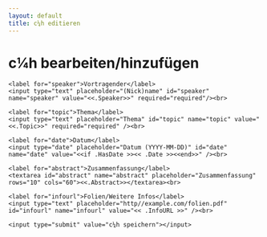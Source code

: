 ```yaml
---
layout: default
title: c¼h editieren
---
```


<h1>c¼h bearbeiten/hinzufügen</h1>

<form method="POST" action="edit_c14.html">
	<input type="hidden" name="id" value="<< if ge .Id 0 >><<.Id>><< end >>" />

	<label for="speaker">Vortragender</label>
	<input type="text" placeholder="(Nick)name" id="speaker"  name="speaker" value="<<.Speaker>>" required="required"/><br>

	<label for="topic">Thema</label>
	<input type="text" placeholder="Thema" id="topic" name="topic" value="<<.Topic>>" required="required" /><br>

	<label for="date">Datum</label>
	<input type="date" placeholder="Datum (YYYY-MM-DD)" id="date" name="date" value="<<if .HasDate >><< .Date >><<end>>" /><br>

	<label for="abstract">Zusammenfassung</label>
	<textarea id="abstract" name="abstract" placeholder="Zusammenfassung" rows="10" cols="60"><<.Abstract>></textarea><br>

	<label for="infourl">Folien/Weitere Infos</label>
	<input type="text" placeholder="http//example.com/folien.pdf" id="infourl" name="infourl" value="<< .InfoURL >>" /><br>

	<input type="submit" value="c¼h speichern"></input>

</form>
